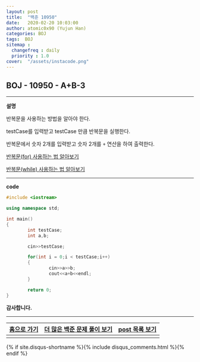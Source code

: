```yaml
---
layout: post
title:  "백준 10950"
date:   2020-02-20 10:03:00
author: atomic0x90 (Yujun Han)
categories: BOJ
tags:  BOJ
sitemap :
  changefreq : daily
  priority : 1.0
cover:  "/assets/instacode.png"
---
```


## BOJ - 10950 - A+B-3

---

**설명**

반복문을 사용하는 방법을 알아야 한다.

testCase를 입력받고 testCase 만큼 반복문을 실행한다.

반복문에서 숫자 2개를 입력받고 숫자 2개를 `+` 연산을 하여 출력한다.

[반복문(for) 사용하는 법 알아보기][10]

[반복문(while) 사용하는 법 알아보기][11]


---

**code**
```cpp
#include <iostream>

using namespace std;

int main()
{
        int testCase;
        int a,b;

        cin>>testCase;

        for(int i = 0;i < testCase;i++)
        {
                cin>>a>>b;
                cout<<a+b<<endl;
        }

        return 0;
}
```

**감사합니다.**

---

[홈으로 가기][01]       |[더 많은 백준 문제 풀이 보기][00]      |[post 목록 보기][02]
:------:                |:------:                               |:------:
                        |                                       |

[00]: https://atomic0x90.github.io/posts/#BOJ "Beakjoon post"
[01]: https://atomic0x90.github.io/ "home"
[02]: https://atomic0x90.github.io/posts/ "posts"

[10]: https://atomic0x90.github.io/c++/2020/02/19/c++-for.html "C++ for 사용법"
[11]: https://atomic0x90.github.io/c++/2020/02/20/c++-while.html "C++ while 사용법"

{% if site.disqus-shortname %}{% include disqus_comments.html %}{% endif %}



